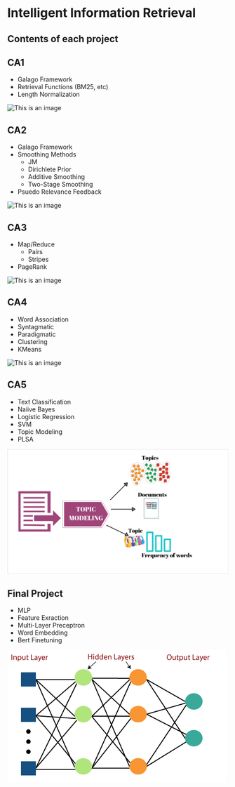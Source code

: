 # Intelligent Information Retrieval
 Contents of each project
 ----------
## CA1 
- Galago Framework
- Retrieval Functions (BM25, etc)
- Length Normalization

![This is an image](/Images/CA1.png)

## CA2
- Galago Framework
- Smoothing Methods
  - JM
  - Dirichlete Prior
  - Additive Smoothing
  - Two-Stage Smoothing
- Psuedo Relevance Feedback
   
![This is an image](/Images/CA2.png)

## CA3
- Map/Reduce
  - Pairs
  - Stripes
- PageRank
 
![This is an image](/Images/CA3.png)

 ## CA4
 - Word Association
  - Syntagmatic
  - Paradigmatic
 - Clustering
  - KMeans
 
![This is an image](/Images/CA4.png)

 ## CA5
 - Text Classification
  - Naiive Bayes
  - Logistic Regression
  - SVM
 - Topic Modeling
  - PLSA
 
![This is an image](/Images/CA5.png)

 ## Final Project
 - MLP
 - Feature Exraction
 - Multi-Layer Preceptron
 - Word Embedding
 - Bert Finetuning
 
![This is an image](/Images/FINAL.png)
